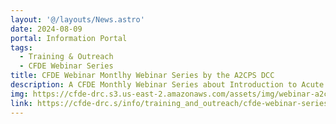 ```yaml
---
layout: '@/layouts/News.astro'
date: 2024-08-09
portal: Information Portal
tags:
  - Training & Outreach
  - CFDE Webinar Series
title: CFDE Webinar Montlhy Webinar Series by the A2CPS DCC
description: A CFDE Monthly Webinar Series about Introduction to Acute to Chronic Pain Signatures (A2CPS) was added to the event page. The webinar is scheduled for August 30, 2024 at 1 PM ET.
img: https://cfde-drc.s3.us-east-2.amazonaws.com/assets/img/webinar-a2cps.png
link: https://cfde-drc.s/info/training_and_outreach/cfde-webinar-series
---
```

